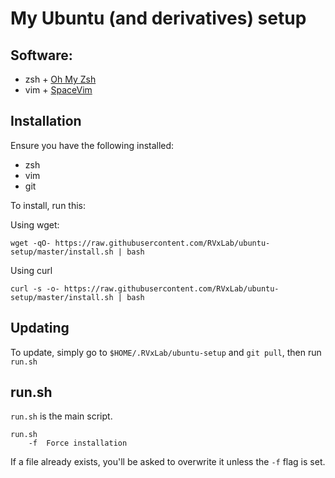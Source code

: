 # My Ubuntu (and derivatives) setup

## Software:

 - zsh + [Oh My Zsh](https://github.com/ohmyzsh/ohmyzsh)
 - vim + [SpaceVim](https://spacevim.org)

## Installation

Ensure you have the following installed:

 - zsh
 - vim
 - git

To install, run this:

Using wget:

```
wget -qO- https://raw.githubusercontent.com/RVxLab/ubuntu-setup/master/install.sh | bash
```

Using curl

```
curl -s -o- https://raw.githubusercontent.com/RVxLab/ubuntu-setup/master/install.sh | bash
```

## Updating

To update, simply go to `$HOME/.RVxLab/ubuntu-setup` and `git pull`, then run `run.sh`

## run.sh

`run.sh` is the main script.

```
run.sh
    -f  Force installation
```

If a file already exists, you'll be asked to overwrite it unless the `-f` flag is set.
